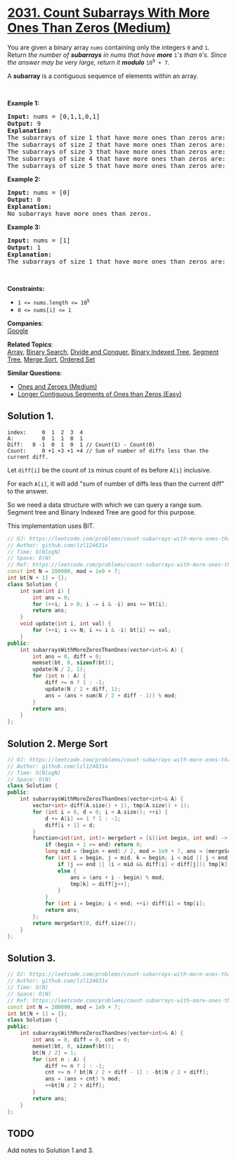 # [2031. Count Subarrays With More Ones Than Zeros (Medium)](https://leetcode.com/problems/count-subarrays-with-more-ones-than-zeros/)

<p>You are given a binary array <code>nums</code> containing only the integers <code>0</code> and <code>1</code>. Return<em> the number of <strong>subarrays</strong> in nums that have <strong>more</strong> </em><code>1</code>'<em>s than </em><code>0</code><em>'s. Since the answer may be very large, return it <strong>modulo</strong> </em><code>10<sup>9</sup> + 7</code>.</p>

<p>A <strong>subarray</strong> is a contiguous sequence of elements within an array.</p>

<p>&nbsp;</p>
<p><strong>Example 1:</strong></p>

<pre><strong>Input:</strong> nums = [0,1,1,0,1]
<strong>Output:</strong> 9
<strong>Explanation:</strong>
The subarrays of size 1 that have more ones than zeros are: [1], [1], [1]
The subarrays of size 2 that have more ones than zeros are: [1,1]
The subarrays of size 3 that have more ones than zeros are: [0,1,1], [1,1,0], [1,0,1]
The subarrays of size 4 that have more ones than zeros are: [1,1,0,1]
The subarrays of size 5 that have more ones than zeros are: [0,1,1,0,1]
</pre>

<p><strong>Example 2:</strong></p>

<pre><strong>Input:</strong> nums = [0]
<strong>Output:</strong> 0
<strong>Explanation:</strong>
No subarrays have more ones than zeros.
</pre>

<p><strong>Example 3:</strong></p>

<pre><strong>Input:</strong> nums = [1]
<strong>Output:</strong> 1
<strong>Explanation:</strong>
The subarrays of size 1 that have more ones than zeros are: [1]
</pre>

<p>&nbsp;</p>
<p><strong>Constraints:</strong></p>

<ul>
	<li><code>1 &lt;= nums.length &lt;= 10<sup>5</sup></code></li>
	<li><code>0 &lt;= nums[i] &lt;= 1</code></li>
</ul>


**Companies**:  
[Google](https://leetcode.com/company/google)

**Related Topics**:  
[Array](https://leetcode.com/tag/array/), [Binary Search](https://leetcode.com/tag/binary-search/), [Divide and Conquer](https://leetcode.com/tag/divide-and-conquer/), [Binary Indexed Tree](https://leetcode.com/tag/binary-indexed-tree/), [Segment Tree](https://leetcode.com/tag/segment-tree/), [Merge Sort](https://leetcode.com/tag/merge-sort/), [Ordered Set](https://leetcode.com/tag/ordered-set/)

**Similar Questions**:
* [Ones and Zeroes (Medium)](https://leetcode.com/problems/ones-and-zeroes/)
* [Longer Contiguous Segments of Ones than Zeros (Easy)](https://leetcode.com/problems/longer-contiguous-segments-of-ones-than-zeros/)

## Solution 1.

```
index:     0  1  2  3  4
A:         0  1  1  0  1
Diff:   0 -1  0  1  0  1 // Count(1) - Count(0)
Count:     0 +1 +3 +1 +4 // Sum of number of diffs less than the current diff.
```

Let `diff[i]` be the count of `1`s minus count of `0`s before `A[i]` inclusive.

For each `A[i]`, it will add "sum of number of diffs less than the current diff" to the answer.

So we need a data structure with which we can query a range sum. Segment tree and Binary Indexed Tree are good for this purpose.

This implementation uses BIT.

```cpp
// OJ: https://leetcode.com/problems/count-subarrays-with-more-ones-than-zeros/
// Author: github.com/lzl124631x
// Time: O(NlogN)
// Space: O(N)
// Ref: https://leetcode.com/problems/count-subarrays-with-more-ones-than-zeros/discuss/1512961/BIT-vs.-O(n)
const int N = 200000, mod = 1e9 + 7;
int bt[N + 1] = {};
class Solution {
    int sum(int i) {
        int ans = 0;
        for (++i; i > 0; i -= i & -i) ans += bt[i];
        return ans;
    }
    void update(int i, int val) {
        for (++i; i <= N; i += i & -i) bt[i] += val;
    }
public:
    int subarraysWithMoreZerosThanOnes(vector<int>& A) {
        int ans = 0, diff = 0;
        memset(bt, 0, sizeof(bt));
        update(N / 2, 1);
        for (int n : A) {
            diff += n ? 1 : -1;
            update(N / 2 + diff, 1);
            ans = (ans + sum(N / 2 + diff - 1)) % mod;
        }
        return ans;
    }
};
```

## Solution 2. Merge Sort

```cpp
// OJ: https://leetcode.com/problems/count-subarrays-with-more-ones-than-zeros/
// Author: github.com/lzl124631x
// Time: O(NlogN)
// Space: O(N)
class Solution {
public:
    int subarraysWithMoreZerosThanOnes(vector<int>& A) {
        vector<int> diff(A.size() + 1), tmp(A.size() + 1);
        for (int i = 0, d = 0; i < A.size(); ++i) {
            d += A[i] == 1 ? 1 : -1;
            diff[i + 1] = d;
        }
        function<int(int, int)> mergeSort = [&](int begin, int end) -> int {
            if (begin + 1 >= end) return 0;
            long mid = (begin + end) / 2, mod = 1e9 + 7, ans = (mergeSort(begin, mid) + mergeSort(mid, end)) % mod;
            for (int i = begin, j = mid, k = begin; i < mid || j < end; ++k) {
                if (j == end || (i < mid && diff[i] < diff[j])) tmp[k] = diff[i++];
                else {
                    ans = (ans + i - begin) % mod;
                    tmp[k] = diff[j++];
                }
            }
            for (int i = begin; i < end; ++i) diff[i] = tmp[i];
            return ans;
        };
        return mergeSort(0, diff.size());
    }
};
```

## Solution 3.

```cpp
// OJ: https://leetcode.com/problems/count-subarrays-with-more-ones-than-zeros/
// Author: github.com/lzl124631x
// Time: O(N)
// Space: O(N)
// Ref: https://leetcode.com/problems/count-subarrays-with-more-ones-than-zeros/discuss/1512961/BIT-vs.-O(n)
const int N = 200000, mod = 1e9 + 7;
int bt[N + 1] = {};
class Solution {
public:
    int subarraysWithMoreZerosThanOnes(vector<int>& A) {
        int ans = 0, diff = 0, cnt = 0;
        memset(bt, 0, sizeof(bt));
        bt[N / 2] = 1;
        for (int n : A) {
            diff += n ? 1 : -1;
            cnt += n ? bt[N / 2 + diff - 1] : -bt[N / 2 + diff];
            ans = (ans + cnt) % mod;
            ++bt[N / 2 + diff];
        }
        return ans;
    }
};
```

## TODO

Add notes to Solution 1 and 3.
